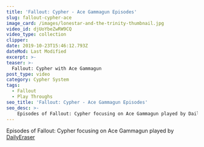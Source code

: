```yaml
---
title: 'Fallout: Cypher - Ace Gammagun Episodes'
slug: fallout-cypher-ace
image_card: /images/lonestar-and-the-trinity-thumbnail.jpg
video_id: djUoYbeZwRW9CQ
video_type: collection
clipper:
date: 2019-10-23T15:46:12.793Z
dateMod: Last Modified
excerpt: >-
teaser: >-
  Fallout: Cypher with Ace Gammagun
post_type: video
category: Cypher System
tags:
  - Fallout
  - Play Throughs
seo_title: 'Fallout: Cypher - Ace Gammagun Episodes'
seo_desc: >-
    Episodes of Fallout: Cypher focusing on Ace Gammagun played by DailyEraser. Fallout: Cypher was an on-going tabletop roleplay campaign set in the Fallout universe for the Cypher System.
---
```

Episodes of Fallout: Cypher focusing on Ace Gammagun played by [DailyEraser](https://twitch.tv/dailyeraser)
